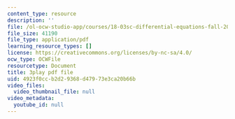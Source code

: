 ```yaml
---
content_type: resource
description: ''
file: /ol-ocw-studio-app/courses/18-03sc-differential-equations-fall-2011/4923f0ccb2d29368d47973e3ca20b66b_3ejfkMHr_DE.pdf
file_size: 41190
file_type: application/pdf
learning_resource_types: []
license: https://creativecommons.org/licenses/by-nc-sa/4.0/
ocw_type: OCWFile
resourcetype: Document
title: 3play pdf file
uid: 4923f0cc-b2d2-9368-d479-73e3ca20b66b
video_files:
  video_thumbnail_file: null
video_metadata:
  youtube_id: null
---
```


